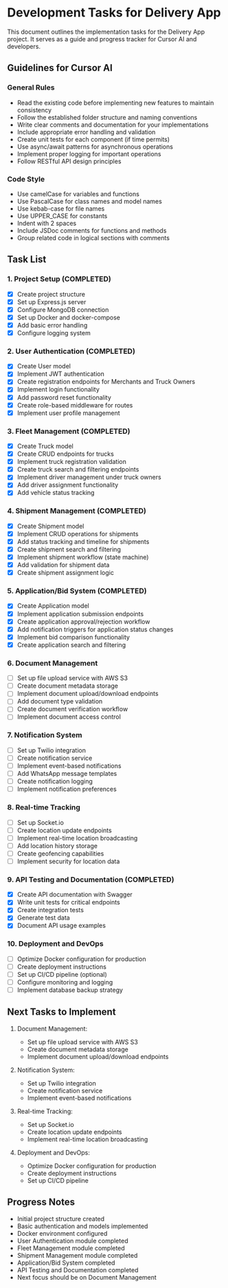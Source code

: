 # Development Tasks for Delivery App

This document outlines the implementation tasks for the Delivery App project. It serves as a guide and progress tracker for Cursor AI and developers.

## Guidelines for Cursor AI

### General Rules
- Read the existing code before implementing new features to maintain consistency
- Follow the established folder structure and naming conventions
- Write clear comments and documentation for your implementations
- Include appropriate error handling and validation
- Create unit tests for each component (if time permits)
- Use async/await patterns for asynchronous operations
- Implement proper logging for important operations
- Follow RESTful API design principles

### Code Style
- Use camelCase for variables and functions
- Use PascalCase for class names and model names
- Use kebab-case for file names
- Use UPPER_CASE for constants
- Indent with 2 spaces
- Include JSDoc comments for functions and methods
- Group related code in logical sections with comments

## Task List

### 1. Project Setup (COMPLETED)
- [x] Create project structure
- [x] Set up Express.js server
- [x] Configure MongoDB connection
- [x] Set up Docker and docker-compose
- [x] Add basic error handling
- [x] Configure logging system

### 2. User Authentication (COMPLETED)
- [x] Create User model
- [x] Implement JWT authentication
- [x] Create registration endpoints for Merchants and Truck Owners
- [x] Implement login functionality
- [x] Add password reset functionality
- [x] Create role-based middleware for routes
- [x] Implement user profile management

### 3. Fleet Management (COMPLETED)
- [x] Create Truck model
- [x] Create CRUD endpoints for trucks
- [x] Implement truck registration validation
- [x] Create truck search and filtering endpoints
- [x] Implement driver management under truck owners
- [x] Add driver assignment functionality
- [x] Add vehicle status tracking

### 4. Shipment Management (COMPLETED)
- [x] Create Shipment model
- [x] Implement CRUD operations for shipments
- [x] Add status tracking and timeline for shipments
- [x] Create shipment search and filtering
- [x] Implement shipment workflow (state machine)
- [x] Add validation for shipment data
- [x] Create shipment assignment logic

### 5. Application/Bid System (COMPLETED)
- [x] Create Application model
- [x] Implement application submission endpoints
- [x] Create application approval/rejection workflow
- [x] Add notification triggers for application status changes
- [x] Implement bid comparison functionality
- [x] Create application search and filtering

### 6. Document Management
- [ ] Set up file upload service with AWS S3
- [ ] Create document metadata storage
- [ ] Implement document upload/download endpoints
- [ ] Add document type validation
- [ ] Create document verification workflow
- [ ] Implement document access control

### 7. Notification System
- [ ] Set up Twilio integration
- [ ] Create notification service
- [ ] Implement event-based notifications
- [ ] Add WhatsApp message templates
- [ ] Create notification logging
- [ ] Implement notification preferences

### 8. Real-time Tracking
- [ ] Set up Socket.io
- [ ] Create location update endpoints
- [ ] Implement real-time location broadcasting
- [ ] Add location history storage
- [ ] Create geofencing capabilities
- [ ] Implement security for location data

### 9. API Testing and Documentation (COMPLETED)
- [x] Create API documentation with Swagger
- [x] Write unit tests for critical endpoints
- [x] Create integration tests
- [x] Generate test data
- [x] Document API usage examples

### 10. Deployment and DevOps
- [ ] Optimize Docker configuration for production
- [ ] Create deployment instructions
- [ ] Set up CI/CD pipeline (optional)
- [ ] Configure monitoring and logging
- [ ] Implement database backup strategy

## Next Tasks to Implement

1. Document Management:
   - Set up file upload service with AWS S3
   - Create document metadata storage
   - Implement document upload/download endpoints

2. Notification System:
   - Set up Twilio integration
   - Create notification service
   - Implement event-based notifications

3. Real-time Tracking:
   - Set up Socket.io
   - Create location update endpoints
   - Implement real-time location broadcasting

4. Deployment and DevOps:
   - Optimize Docker configuration for production
   - Create deployment instructions
   - Set up CI/CD pipeline

## Progress Notes

- Initial project structure created
- Basic authentication and models implemented
- Docker environment configured
- User Authentication module completed
- Fleet Management module completed  
- Shipment Management module completed
- Application/Bid System completed
- API Testing and Documentation completed
- Next focus should be on Document Management
